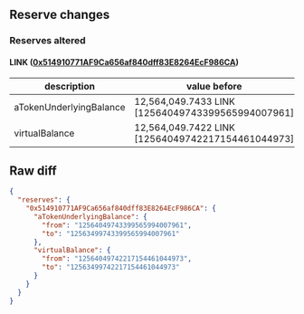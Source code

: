 ## Reserve changes

### Reserves altered

#### LINK ([0x514910771AF9Ca656af840dff83E8264EcF986CA](https://etherscan.io/address/0x514910771AF9Ca656af840dff83E8264EcF986CA))

| description | value before | value after |
| --- | --- | --- |
| aTokenUnderlyingBalance | 12,564,049.7433 LINK [12564049743399565994007961] | 12,563,499.7433 LINK [12563499743399565994007961] |
| virtualBalance | 12,564,049.7422 LINK [12564049742217154461044973] | 12,563,499.7422 LINK [12563499742217154461044973] |


## Raw diff

```json
{
  "reserves": {
    "0x514910771AF9Ca656af840dff83E8264EcF986CA": {
      "aTokenUnderlyingBalance": {
        "from": "12564049743399565994007961",
        "to": "12563499743399565994007961"
      },
      "virtualBalance": {
        "from": "12564049742217154461044973",
        "to": "12563499742217154461044973"
      }
    }
  }
}
```